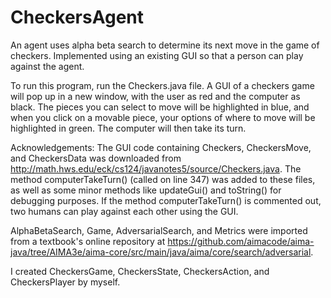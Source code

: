 # CheckersAgent
An agent uses alpha beta search to determine its next move in the game of checkers. Implemented using an existing GUI so that a person can play against the agent.

To run this program, run the Checkers.java file. A GUI of a checkers game will pop up in  a new window, 
with the user as red and the computer as black. The pieces you can select to move will be highlighted in
blue, and when you click on a movable piece, your options of where to move will be highlighted in green. 
The computer will then take its turn.

Acknowledgements: 
The GUI code containing Checkers, CheckersMove, and CheckersData was downloaded from 
http://math.hws.edu/eck/cs124/javanotes5/source/Checkers.java.
The method computerTakeTurn() (called on line 347) was added to these files, as well as some minor methods 
like updateGui() and toString() for debugging purposes. If the method computerTakeTurn() is commented out, 
two humans can play against each other using the GUI.

AlphaBetaSearch, Game, AdversarialSearch, and Metrics were imported from a textbook's online repository 
at https://github.com/aimacode/aima-java/tree/AIMA3e/aima-core/src/main/java/aima/core/search/adversarial.

I created CheckersGame, CheckersState, CheckersAction, and CheckersPlayer by myself.

